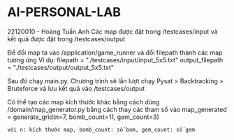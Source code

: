 # AI-PERSONAL-LAB
22120010 - Hoàng Tuấn Anh
Các map được đặt trong /testcases/input và kết quả được đặt trong /testcases/output

Để đổi map ta vào /application/game_runner và đổi filepath thành các map tương ứng
Ví dụ:
    filepath = "./testcases/input/input_5x5.txt"
    output_filepath = "./testcases/output/output_5x5.txt"

Sau đó chạy main.py. Chương trình sẽ lần lượt chạy Pysat > Backtracking > Bruteforce và lưu kết quả vào /testcases/output

Có thể tạo các map kích thước khác bằng cách dùng /domain/map_generator.py bằng cách thay các tham số vào
    map_generated = generate_grid(n=7, bomb_count=11, gem_count=3)

    với n: kích thước map, bomb_count: số bom, gem_count: số gem
